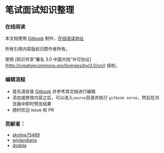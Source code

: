 笔试面试知识整理
=============

### 在线阅读

本文档使用 [Gitbook](https://github.com/GitbookIO/gitbook) 制作，[在线阅读地址](http://hit-alibaba.github.io/interview/index.html)

所有引用内容版权归原作者所有。

使用 [知识共享“署名 3.0 中国大陆”许可协议] (http://creativecommons.org/licenses/by/3.0/cn/) 授权。

### 编辑流程

* 首先请安装 [Gitbook](https://github.com/GitbookIO/gitbook) 并参考其文档进行编辑
* 添加或修改内容之后，可以进入`source`目录并执行 `gitbook serve`，然后在浏览器中即时预览结果
* 随时欢迎 issue 和 PR
 
### 贡献者：

* [skyline75489](https://github.com/skyline75489)
* [winlandiano](https://github.com/winlandiano)
* [dodola](https://github.com/dodola)

